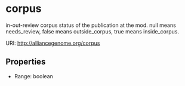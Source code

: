 # corpus

in-out-review corpus status of the publication at the mod. null means needs_review, false means outside_corpus,  true means inside_corpus.

URI: http://alliancegenome.org/corpus



<!-- no inheritance hierarchy -->


## Properties

 * Range: boolean



